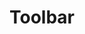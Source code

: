 ---
tags: component
title: Toolbar
layout: default
intro:
url_uswds:
url_uswds_guidance:
url_uswds_usage:
nice_uswds:
url_honeycrisp:
nice_honeycrisp: Form card organism
modifier_honeycrisp: ['.cfa-form-card', '.cfa-form', '.cfa-form-card__graphic', '.cfa-form-card__heading', '.cfa-form-card__help-message', '.cfa-form-card__header-alert', '.cfa-form-card__content', '.cfa-form-card__input-select-group', '.cfa-form-card__footer']
design_honeycrisp: https%3A%2F%2Fwww.figma.com%2Ffile%2FsQQqaoeuOPpm43wLlYfyEo%2FHoneycrisp-Design-System%3Ftype%3Ddesign%26node-id%3D6129%253A521%26mode%3Ddesign%26t%3DvzQiHaQRkv72JvWh-1
tokens: false
styles: true
---